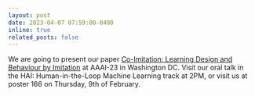 ```yaml
---
layout: post
date: 2023-04-07 07:59:00-0400
inline: true
related_posts: false
---
```


We are going to present our paper [Co-Imitation: Learning Design and Behaviour by Imitation](https://sites.google.com/view/co-imitation?pli=1) at AAAI-23 in Washington DC. Visit our oral talk in the HAI: Human-in-the-Loop Machine Learning track at 2PM, or visit us at poster 166 on Thursday, 9th of February.
